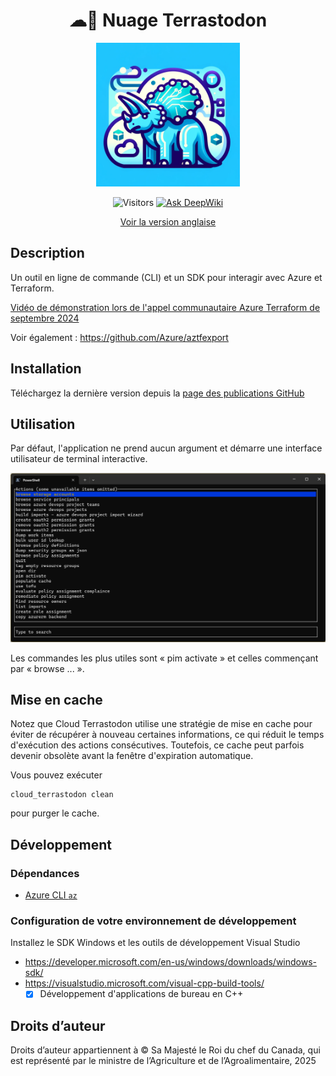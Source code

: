 <div align="center">
    <h1>☁🐘 Nuage Terrastodon</h1>
    <img src="logo.png" width="230">
    <br/>

![Visitors](https://api.visitorbadge.io/api/visitors?path=https%3A%2F%2Fdeepwiki.com%2FAAFC-Cloud%2FCloud-Terrastodon&label=Visiteurs&countColor=%23263759&style=flat) [![Ask DeepWiki](https://deepwiki.com/badge.svg)](https://deepwiki.com/AAFC-Cloud/Cloud-Terrastodon)

[Voir la version anglaise](./README.md)

</div>


## Description

Un outil en ligne de commande (CLI) et un SDK pour interagir avec Azure et Terraform.

[Vidéo de démonstration lors de l'appel communautaire Azure Terraform de septembre 2024](https://youtu.be/HtLdT7TZwOI?t=701)

Voir également : https://github.com/Azure/aztfexport

## Installation

Téléchargez la dernière version depuis la [page des publications GitHub](https://github.com/AAFC-Cloud/Cloud-Terrastodon/releases)

## Utilisation

Par défaut, l'application ne prend aucun argument et démarre une interface utilisateur de terminal interactive.

![Un terminal affichant une liste de commandes](./main_menu.png)

Les commandes les plus utiles sont « pim activate » et celles commençant par « browse ... ».

## Mise en cache

Notez que Cloud Terrastodon utilise une stratégie de mise en cache pour éviter de récupérer à nouveau certaines informations, ce qui réduit le temps d'exécution des actions consécutives. Toutefois, ce cache peut parfois devenir obsolète avant la fenêtre d'expiration automatique.

Vous pouvez exécuter

```pwsh
cloud_terrastodon clean
```

pour purger le cache.

## Développement

### Dépendances

- [Azure CLI `az`](https://learn.microsoft.com/en-us/cli/azure/install-azure-cli#install)

### Configuration de votre environnement de développement

Installez le SDK Windows et les outils de développement Visual Studio

- https://developer.microsoft.com/en-us/windows/downloads/windows-sdk/
- https://visualstudio.microsoft.com/visual-cpp-build-tools/
    - [x] Développement d'applications de bureau en C++

## Droits d’auteur

Droits d’auteur appartiennent à © Sa Majesté le Roi du chef du Canada, qui est représenté par le ministre de l’Agriculture et de l’Agroalimentaire, 2025